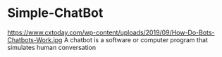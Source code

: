 # Simple-ChatBot
https://www.cxtoday.com/wp-content/uploads/2019/09/How-Do-Bots-Chatbots-Work.jpg
A chatbot is a software or computer program that simulates human conversation 
